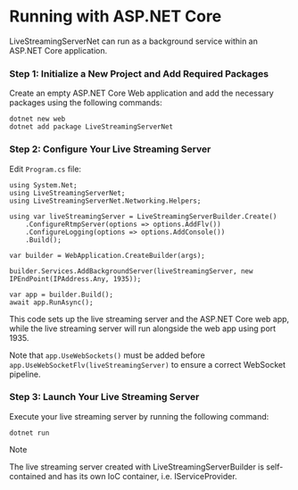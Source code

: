 # Running with ASP.NET Core

LiveStreamingServerNet can run as a background service within an ASP.NET Core application.

### Step 1: Initialize a New Project and Add Required Packages

Create an empty ASP.NET Core Web application and add the necessary packages using the following commands:

```
dotnet new web
dotnet add package LiveStreamingServerNet
```

### Step 2: Configure Your Live Streaming Server

Edit `Program.cs` file:

```
using System.Net;
using LiveStreamingServerNet;
using LiveStreamingServerNet.Networking.Helpers;

using var liveStreamingServer = LiveStreamingServerBuilder.Create()
    .ConfigureRtmpServer(options => options.AddFlv())
    .ConfigureLogging(options => options.AddConsole())
    .Build();

var builder = WebApplication.CreateBuilder(args);

builder.Services.AddBackgroundServer(liveStreamingServer, new IPEndPoint(IPAddress.Any, 1935));

var app = builder.Build();
await app.RunAsync();
```

This code sets up the live streaming server and the ASP.NET Core web app, while the live streaming server will run alongside the web app using port 1935.

Note that `app.UseWebSockets()` must be added before `app.UseWebSocketFlv(liveStreamingServer)` to ensure a correct WebSocket pipeline.

### Step 3: Launch Your Live Streaming Server

Execute your live streaming server by running the following command:

```
dotnet run
```

> [!NOTE]
> The live streaming server created with LiveStreamingServerBuilder is self-contained and has its own IoC container, i.e. IServiceProvider.
